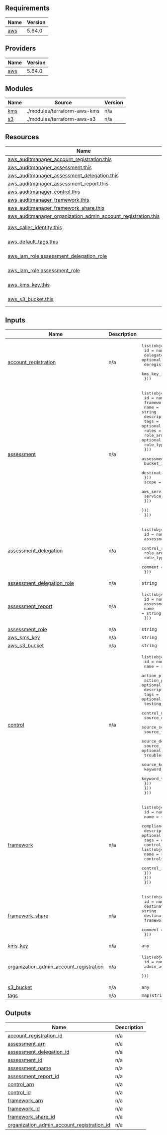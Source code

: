 ## Requirements

| Name | Version |
|------|---------|
| <a name="requirement_aws"></a> [aws](#requirement\_aws) | 5.64.0 |

## Providers

| Name | Version |
|------|---------|
| <a name="provider_aws"></a> [aws](#provider\_aws) | 5.64.0 |

## Modules

| Name | Source | Version |
|------|--------|---------|
| <a name="module_kms"></a> [kms](#module\_kms) | ./modules/terraform-aws-kms | n/a |
| <a name="module_s3"></a> [s3](#module\_s3) | ./modules/terraform-aws-s3 | n/a |

## Resources

| Name | Type |
|------|------|
| [aws_auditmanager_account_registration.this](https://registry.terraform.io/providers/hashicorp/aws/5.64.0/docs/resources/auditmanager_account_registration) | resource |
| [aws_auditmanager_assessment.this](https://registry.terraform.io/providers/hashicorp/aws/5.64.0/docs/resources/auditmanager_assessment) | resource |
| [aws_auditmanager_assessment_delegation.this](https://registry.terraform.io/providers/hashicorp/aws/5.64.0/docs/resources/auditmanager_assessment_delegation) | resource |
| [aws_auditmanager_assessment_report.this](https://registry.terraform.io/providers/hashicorp/aws/5.64.0/docs/resources/auditmanager_assessment_report) | resource |
| [aws_auditmanager_control.this](https://registry.terraform.io/providers/hashicorp/aws/5.64.0/docs/resources/auditmanager_control) | resource |
| [aws_auditmanager_framework.this](https://registry.terraform.io/providers/hashicorp/aws/5.64.0/docs/resources/auditmanager_framework) | resource |
| [aws_auditmanager_framework_share.this](https://registry.terraform.io/providers/hashicorp/aws/5.64.0/docs/resources/auditmanager_framework_share) | resource |
| [aws_auditmanager_organization_admin_account_registration.this](https://registry.terraform.io/providers/hashicorp/aws/5.64.0/docs/resources/auditmanager_organization_admin_account_registration) | resource |
| [aws_caller_identity.this](https://registry.terraform.io/providers/hashicorp/aws/5.64.0/docs/data-sources/caller_identity) | data source |
| [aws_default_tags.this](https://registry.terraform.io/providers/hashicorp/aws/5.64.0/docs/data-sources/default_tags) | data source |
| [aws_iam_role.assessment_delegation_role](https://registry.terraform.io/providers/hashicorp/aws/5.64.0/docs/data-sources/iam_role) | data source |
| [aws_iam_role.assessment_role](https://registry.terraform.io/providers/hashicorp/aws/5.64.0/docs/data-sources/iam_role) | data source |
| [aws_kms_key.this](https://registry.terraform.io/providers/hashicorp/aws/5.64.0/docs/data-sources/kms_key) | data source |
| [aws_s3_bucket.this](https://registry.terraform.io/providers/hashicorp/aws/5.64.0/docs/data-sources/s3_bucket) | data source |

## Inputs

| Name | Description | Type | Default | Required |
|------|-------------|------|---------|:--------:|
| <a name="input_account_registration"></a> [account\_registration](#input\_account\_registration) | n/a | <pre>list(object({<br>    id                      = number<br>    delegated_admin_account = optional(string)<br>    deregister_on_destroy   = optional(bool)<br>    kms_key_id              = optional(any)<br>  }))</pre> | `[]` | no |
| <a name="input_assessment"></a> [assessment](#input\_assessment) | n/a | <pre>list(object({<br>    id           = number<br>    framework_id = any<br>    name         = string<br>    description  = optional(string)<br>    tags         = optional(map(string))<br>    roles = list(object({<br>      role_arn  = optional(any)<br>      role_type = optional(string)<br>    }))<br>    assessment_reports_destination = list(object({<br>      bucket_id        = any<br>      destination_type = string<br>    }))<br>    scope = list(object({<br>      aws_services = list(object({<br>        service_name = string<br>      }))<br>    }))<br>  }))</pre> | `[]` | no |
| <a name="input_assessment_delegation"></a> [assessment\_delegation](#input\_assessment\_delegation) | n/a | <pre>list(object({<br>    id             = number<br>    assessment_id  = any<br>    control_set_id = string<br>    role_arn       = string<br>    role_type      = string<br>    comment        = optional(string)<br>  }))</pre> | `[]` | no |
| <a name="input_assessment_delegation_role"></a> [assessment\_delegation\_role](#input\_assessment\_delegation\_role) | n/a | `string` | `null` | no |
| <a name="input_assessment_report"></a> [assessment\_report](#input\_assessment\_report) | n/a | <pre>list(object({<br>    id            = number<br>    assessment_id = any<br>    name          = string<br>  }))</pre> | `[]` | no |
| <a name="input_assessment_role"></a> [assessment\_role](#input\_assessment\_role) | n/a | `string` | `null` | no |
| <a name="input_aws_kms_key"></a> [aws\_kms\_key](#input\_aws\_kms\_key) | n/a | `string` | `null` | no |
| <a name="input_aws_s3_bucket"></a> [aws\_s3\_bucket](#input\_aws\_s3\_bucket) | n/a | `string` | `null` | no |
| <a name="input_control"></a> [control](#input\_control) | n/a | <pre>list(object({<br>    id                       = number<br>    name                     = string<br>    action_plan_instructions = optional(string)<br>    action_plan_title        = optional(string)<br>    description              = optional(string)<br>    tags                     = optional(map(string))<br>    testing_information      = optional(string)<br>    control_mapping_sources = list(object({<br>      source_name          = string<br>      source_set_up_option = string<br>      source_type          = string<br>      source_description   = optional(string)<br>      source_frequency     = optional(string)<br>      troubleshooting_text = optional(string)<br>      source_kerword = list(object({<br>        keyword_input_type = string<br>        keyword_value      = string<br>      }))<br>    }))<br>  }))</pre> | `[]` | no |
| <a name="input_framework"></a> [framework](#input\_framework) | n/a | <pre>list(object({<br>    id              = number<br>    name            = string<br>    compliance_type = optional(string)<br>    description     = optional(string)<br>    tags            = optional(map(string))<br>    control_sets = list(object({<br>      name = string<br>      controls = list(object({<br>        control_id = any<br>      }))<br>    }))<br>  }))</pre> | `[]` | no |
| <a name="input_framework_share"></a> [framework\_share](#input\_framework\_share) | n/a | <pre>list(object({<br>    id                  = number<br>    destination_account = string<br>    destination_region  = string<br>    framework_id        = any<br>    comment             = optional(string)<br>  }))</pre> | `[]` | no |
| <a name="input_kms_key"></a> [kms\_key](#input\_kms\_key) | n/a | `any` | `[]` | no |
| <a name="input_organization_admin_account_registration"></a> [organization\_admin\_account\_registration](#input\_organization\_admin\_account\_registration) | n/a | <pre>list(object({<br>    id               = number<br>    admin_account_id = string<br>  }))</pre> | `[]` | no |
| <a name="input_s3_bucket"></a> [s3\_bucket](#input\_s3\_bucket) | n/a | `any` | `[]` | no |
| <a name="input_tags"></a> [tags](#input\_tags) | n/a | `map(string)` | `{}` | no |

## Outputs

| Name | Description |
|------|-------------|
| <a name="output_account_registration_id"></a> [account\_registration\_id](#output\_account\_registration\_id) | n/a |
| <a name="output_assessment_arn"></a> [assessment\_arn](#output\_assessment\_arn) | n/a |
| <a name="output_assessment_delegation_id"></a> [assessment\_delegation\_id](#output\_assessment\_delegation\_id) | n/a |
| <a name="output_assessment_id"></a> [assessment\_id](#output\_assessment\_id) | n/a |
| <a name="output_assessment_name"></a> [assessment\_name](#output\_assessment\_name) | n/a |
| <a name="output_assessment_report_id"></a> [assessment\_report\_id](#output\_assessment\_report\_id) | n/a |
| <a name="output_control_arn"></a> [control\_arn](#output\_control\_arn) | n/a |
| <a name="output_control_id"></a> [control\_id](#output\_control\_id) | n/a |
| <a name="output_framework_arn"></a> [framework\_arn](#output\_framework\_arn) | n/a |
| <a name="output_framework_id"></a> [framework\_id](#output\_framework\_id) | n/a |
| <a name="output_framework_share_id"></a> [framework\_share\_id](#output\_framework\_share\_id) | n/a |
| <a name="output_organization_admin_account_registration_id"></a> [organization\_admin\_account\_registration\_id](#output\_organization\_admin\_account\_registration\_id) | n/a |
